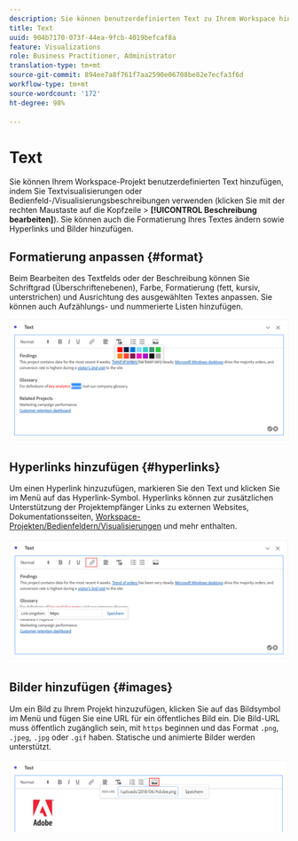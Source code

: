 ```yaml
---
description: Sie können benutzerdefinierten Text zu Ihrem Workspace hinzufügen.
title: Text
uuid: 904b7170-073f-44ea-9fcb-4019befcaf8a
feature: Visualizations
role: Business Practitioner, Administrator
translation-type: tm+mt
source-git-commit: 894ee7a8f761f7aa2590e06708be82e7ecfa3f6d
workflow-type: tm+mt
source-wordcount: '172'
ht-degree: 98%

---
```



# Text

Sie können Ihrem Workspace-Projekt benutzerdefinierten Text hinzufügen, indem Sie Textvisualisierungen oder Bedienfeld-/Visualisierungsbeschreibungen verwenden (klicken Sie mit der rechten Maustaste auf die Kopfzeile > **[!UICONTROL Beschreibung bearbeiten]**). Sie können auch die Formatierung Ihres Textes ändern sowie Hyperlinks und Bilder hinzufügen.

## Formatierung anpassen {#format}

Beim Bearbeiten des Textfelds oder der Beschreibung können Sie Schriftgrad (Überschriftenebenen), Farbe, Formatierung (fett, kursiv, unterstrichen) und Ausrichtung des ausgewählten Textes anpassen. Sie können auch Aufzählungs- und nummerierte Listen hinzufügen.

![](assets/format.png)

## Hyperlinks hinzufügen {#hyperlinks}

Um einen Hyperlink hinzuzufügen, markieren Sie den Text und klicken Sie im Menü auf das Hyperlink-Symbol. Hyperlinks können zur zusätzlichen Unterstützung der Projektempfänger Links zu externen Websites, Dokumentationsseiten, [Workspace-Projekten/Bedienfeldern/Visualisierungen](https://experienceleague.adobe.com/docs/analytics/analyze/analysis-workspace/curate-share/shareable-links.html?lang=de) und mehr enthalten.

![](assets/hyperlink.png)

## Bilder hinzufügen {#images}

Um ein Bild zu Ihrem Projekt hinzuzufügen, klicken Sie auf das Bildsymbol im Menü und fügen Sie eine URL für ein öffentliches Bild ein. Die Bild-URL muss öffentlich zugänglich sein, mit `https` beginnen und das Format `.png`, `.jpeg`, `.jpg` oder `.gif` haben. Statische und animierte Bilder werden unterstützt.

![](assets/image.png)
